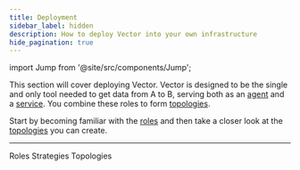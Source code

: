 ```yaml
---
title: Deployment
sidebar_label: hidden
description: How to deploy Vector into your own infrastructure
hide_pagination: true
---
```


import Jump from '@site/src/components/Jump';

This section will cover deploying Vector. Vector is designed to be the single
and only tool needed to get data from A to B, serving both as an
[agent][docs.roles.agent] and a [service][docs.roles.service]. You combine
these roles to form [topologies][docs.topologies].

Start by becoming familiar with the [roles][docs.roles] and then take a closer
look at the [topologies][docs.roles] you can create.

---

<Jump to="/docs/setup/deployment/roles/">Roles</Jump>
<Jump to="/docs/setup/deployment/strategies/">Strategies</Jump>
<Jump to="/docs/setup/deployment/topologies/">Topologies</Jump>


[docs.roles.agent]: /docs/setup/deployment/roles/agent/
[docs.roles.service]: /docs/setup/deployment/roles/service/
[docs.roles]: /docs/setup/deployment/roles/
[docs.topologies]: /docs/setup/deployment/topologies/
